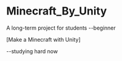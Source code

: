 # Minecraft_By_Unity
A long-term project for students
--beginner


[Make a Minecraft with Unity]


--studying hard now
